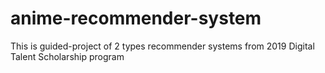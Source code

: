 # anime-recommender-system
This is guided-project of 2 types recommender systems from 2019 Digital Talent Scholarship program 
